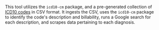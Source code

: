 #

This tool utilizes the `icd10-cm` package, and a pre-generated collection of [ICD10 codes](https://en.wikipedia.org/wiki/ICD-10) in CSV format.  It ingests the CSV, uses the `icd10-cm` package to identify the code's description and billability, runs a Google search for each description, and scrapes data pertaining to each diagnosis.
